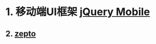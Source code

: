 # 1. 移动端UI框架 [jQuery Mobile](https://demos.jquerymobile.com/1.4.5/)

## 2. [zepto](https://zeptojs.com/)



